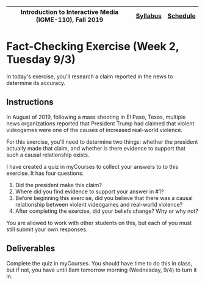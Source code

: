 |  Introduction to Interactive Media (IGME-110), Fall 2019 | [Syllabus](https://lawleyfall2019.github.io/110-fall2019/) | [Schedule](https://lawleyfall2019.github.io/110-fall2019/schedule.html#week2) |
|----|----|----|


# Fact-Checking Exercise (Week 2, Tuesday 9/3)

In today's exercise, you'll research a claim reported in the news to determine its accuracy. 

## Instructions

In August of 2019, following a mass shooting in El Paso, Texas, multiple news organizations reported that President Trump had claimed that violent videogames were one of the causes of increased real-world violence. 

For this exercise, you'll need to determine two things:  whether the president actually made that claim, and whether is there evidence to support that such a causal relationship exists.  

I have created a quiz in myCourses to collect your answers to to this exercise. It has four questions:

1) Did the president make this claim? 
2) Where did you find evidence to support your answer in #1?
3) Before beginning this exercise, did you believe that there was a causal relationship between violent videogames and real-world violence?
4) After completing the exercise, did your beliefs change? Why or why not? 

You are allowed to work with other students on this, but each of you must still submit your own responses. 


## Deliverables

Complete the quiz in myCourses. You should have time to do this in class, but if not, you have until 8am tomorrow morning (Wednesday, 9/4) to turn it in. 
